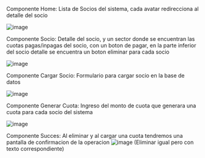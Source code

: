 Componente Home: Lista de Socios del sistema, cada avatar redirecciona al detalle del socio

![image](https://user-images.githubusercontent.com/50555331/163040576-00e621f7-7a20-4198-b270-f1f6e5c5b830.png)

Componente Socio: Detalle del socio, y un sector donde se encuentran las cuotas pagas/inpagas del socio, con un boton de pagar, en la parte inferior del socio detalle se encuentra un boton eliminar para cada socio

![image](https://user-images.githubusercontent.com/50555331/163041354-327473dd-e3ea-4d4c-90c2-789fbdf476cb.png)

Componente Cargar Socio: Formulario para cargar socio en la base de datos 

![image](https://user-images.githubusercontent.com/50555331/163041493-d6d6d2a0-97ea-49fa-950d-df2292be15e7.png)

Componente Generar Cuota: Ingreso del monto de cuota que generara una cuota para cada socio del sistema

![image](https://user-images.githubusercontent.com/50555331/163041593-70ea99ac-fbd4-4faa-a228-8f3ca2ecac7e.png)

Componente Succes: Al eliminar y al cargar una cuota tendremos una pantalla de confirmacion de la operacion 
![image](https://user-images.githubusercontent.com/50555331/163041907-e11ab4ce-3bb8-4c2f-b6e6-466f57be04b1.png)
(Eliminar igual pero con texto correspondiente)
